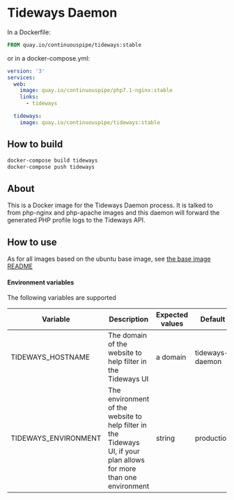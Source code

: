 # Tideways Daemon

In a Dockerfile:
```Dockerfile
FROM quay.io/continuouspipe/tideways:stable
```
or in a docker-compose.yml:
```yml
version: '3'
services:
  web:
    image: quay.io/continuouspipe/php7.1-nginx:stable
    links:
      - tideways

  tideways:
    image: quay.io/continuouspipe/tideways:stable
```

## How to build
```bash
docker-compose build tideways
docker-compose push tideways
```

## About

This is a Docker image for the Tideways Daemon process. It is talked to from php-nginx and php-apache images and this
daemon will forward the generated PHP profile logs to the Tideways API.

## How to use

As for all images based on the ubuntu base image, see
[the base image README](../../ubuntu/16.04/README.md)


#### Environment variables

The following variables are supported

Variable | Description | Expected values | Default
--- | --- | --- | ----
TIDEWAYS_HOSTNAME | The domain of the website to help filter in the Tideways UI | a domain | tideways-daemon
TIDEWAYS_ENVIRONMENT | The environment of the website to help filter in the Tideways UI, if your plan allows for more than one environment | string | production
